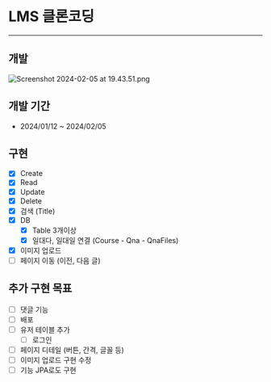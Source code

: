 # LMS 클론코딩

---

## 개발
![Screenshot 2024-02-05 at 19.43.51.png](..%2F..%2F..%2F..%2Fvar%2Ffolders%2F18%2F09k9tqc92s7dyd4k384blt8m0000gn%2FT%2FTemporaryItems%2FNSIRD_screencaptureui_mNYGV4%2FScreenshot%202024-02-05%20at%2019.43.51.png)

## 개발 기간
- 2024/01/12 ~ 2024/02/05

## 구현

- [x] Create
- [x] Read
- [x] Update
- [x] Delete 
- [x] 검색 (Title)
- [x] DB
  - [x] Table 3개이상
  - [x] 일대다, 일대일 연결 (Course - Qna - QnaFiles)
- [x] 이미지 업로드
- [ ] 페이지 이동 (이전, 다음 글)

## 추가 구현 목표
- [ ] 댓글 기능
- [ ] 배포
- [ ] 유저 테이블 추가
  - [ ] 로그인
- [ ] 페이지 디테일 (버튼, 간격, 글꼴 등)
- [ ] 이미지 업로드 구현 수정
- [ ] 기능 JPA로도 구현